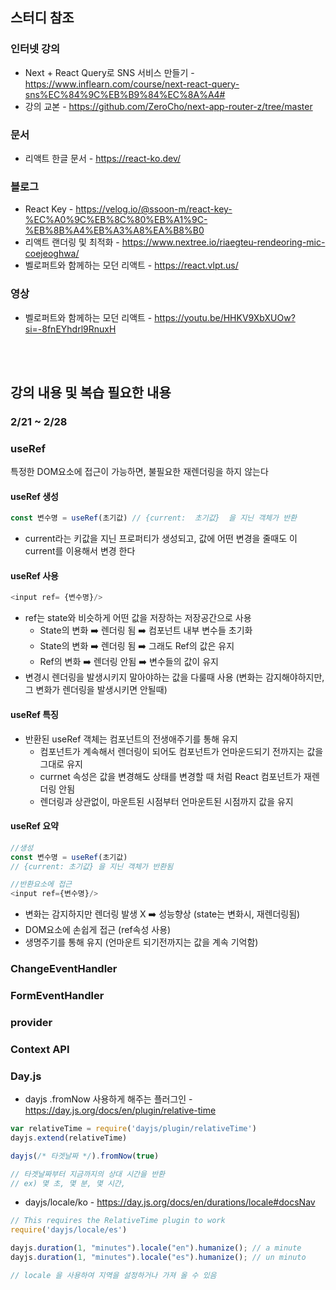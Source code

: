스터디 참조
------

### 인터넷 강의
* Next + React Query로 SNS 서비스 만들기 - https://www.inflearn.com/course/next-react-query-sns%EC%84%9C%EB%B9%84%EC%8A%A4#
* 강의 교본 - https://github.com/ZeroCho/next-app-router-z/tree/master


### 문서
* 리액트 한글 문서 - https://react-ko.dev/


### 블로그 
* React Key - https://velog.io/@ssoon-m/react-key-%EC%A0%9C%EB%8C%80%EB%A1%9C-%EB%8B%A4%EB%A3%A8%EA%B8%B0
* 리액트 랜더링 및 최적화 - https://www.nextree.io/riaegteu-rendeoring-mic-coejeoghwa/
* 벨로퍼트와 함께하는 모던 리액트 - https://react.vlpt.us/


### 영상
* 벨로퍼트와 함께하는 모던 리액트 - https://youtu.be/HHKV9XbXUOw?si=-8fnEYhdrl9RnuxH

<br /><br />
  

강의 내용 및 복습 필요한 내용
------

### 2/21 ~ 2/28
### useRef
특정한 DOM요소에 접근이 가능하면, 불필요한 재렌더링을 하지 않는다

 
#### useRef 생성
``` typescript
const 변수명 = useRef(초기값) // {current:  초기값}  을 지닌 객체가 반환
```
* current라는 키값을 지닌 프로퍼티가 생성되고, 값에 어떤 변경을 줄때도 이 current를 이용해서 변경 한다


#### useRef 사용
``` typescript
<input ref= {변수명}/>
```
* ref는 state와 비슷하게 어떤 값을 저장하는 저장공간으로 사용
  * State의 변화 ➡️ 렌더링 됨 ➡️ 컴포넌트 내부 변수들 초기화
  * State의 변화 ➡️ 렌더링 됨 ➡️ 그래도 Ref의 값은 유지
  * Ref의 변화 ➡️ 렌더링 안됨 ➡️ 변수들의 값이 유지
* 변경시 렌더링을 발생시키지 말아야하는 값을 다룰때 사용 (변화는 감지해야하지만, 그 변화가 렌더링을 발생시키면 안될때)


#### useRef 특징
* 반환된 useRef 객체는 컴포넌트의 전생애주기를 통해 유지
  * 컴포넌트가 계속해서 렌더링이 되어도 컴포넌트가 언마운드되기 전까지는 값을 그대로 유지
  * currnet 속성은 값을 변경해도 상태를 변경할 때 처럼 React 컴포넌트가 재렌더링 안됨
  * 렌더링과 상관없이, 마운트된 시점부터 언마운트된 시점까지 값을 유지


#### useRef 요약
```typescript
//생성 
const 변수명 = useRef(초기값)
// {current: 초기값} 을 지닌 객체가 반환됨 

//반환요소에 접근
<input ref={변수명}/>
```
* 변화는 감지하지만 렌더링 발생 X ➡️  성능향상 (state는 변화시, 재렌더링됨)
* DOM요소에 손쉽게 접근 (ref속성 사용)
* 생명주기를 통해 유지 (언마운트 되기전까지는 값을 계속 기억함)


### ChangeEventHandler
### FormEventHandler
### provider
### Context API

### Day.js

* dayjs .fromNow 사용하게 해주는 플러그인 - https://day.js.org/docs/en/plugin/relative-time
``` typescript
var relativeTime = require('dayjs/plugin/relativeTime')
dayjs.extend(relativeTime)

dayjs(/* 타겟날짜 */).fromNow(true)

// 타겟날짜부터 지금까지의 상대 시간을 반환
// ex) 몇 초, 몇 분, 몇 시간, 
```

* dayjs/locale/ko - https://day.js.org/docs/en/durations/locale#docsNav
``` typescript
// This requires the RelativeTime plugin to work
require('dayjs/locale/es')

dayjs.duration(1, "minutes").locale("en").humanize(); // a minute
dayjs.duration(1, "minutes").locale("es").humanize(); // un minuto

// locale 을 사용하여 지역을 설정하거나 가져 올 수 있음
```
